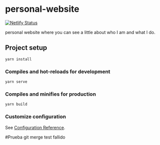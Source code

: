 # personal-website

[![Netlify Status](https://api.netlify.com/api/v1/badges/9c01ff19-d770-4a08-b26d-89bb1e3f2753/deploy-status)](https://app.netlify.com/sites/stiwar-asprilla/deploys)

personal website where you can see a little about who I am and what I do.

## Project setup
```
yarn install
```

### Compiles and hot-reloads for development
```
yarn serve
```

### Compiles and minifies for production
```
yarn build
```

### Customize configuration
See [Configuration Reference](https://cli.vuejs.org/config/).

#Prueba git merge test fallido